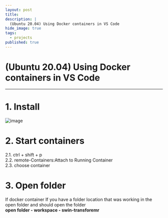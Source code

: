 ```yaml
---
layout: post
title: 
description: |
  (Ubuntu 20.04) Using Docker containers in VS Code
hide_image: true
tags:
  - projects
published: true
---
```


# (Ubuntu 20.04) Using Docker containers in VS Code
* * * 
# 1. Install 
![image](https://user-images.githubusercontent.com/69246778/188853520-4019976e-cf4a-4c58-8617-0bf7f5ceab43.png)

# 2. Start containers
2.1. ctrl + shift + p   
2.2. remote-Containers:Attach to Running Container   
2.3. choose container   

# 3. Open folder
If docker container If you have a folder location that was working in the open folder and should open the folder   
**open folder - workspace - swin-transforemr**

